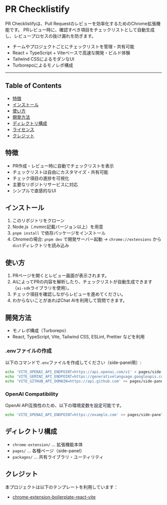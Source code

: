 # PR Checklistify

PR Checklistifyは、Pull Requestのレビューを効率化するためのChrome拡張機能です。
PRレビュー時に、確認すべき項目をチェックリストとして自動生成し、レビュープロセスの抜け漏れを防ぎます。

- チームやプロジェクトごとにチェックリストを管理・共有可能
- React + TypeScript + Viteベースで高速な開発・ビルド体験
- Tailwind CSSによるモダンなUI
- Turborepoによるモノレポ構成

---

## Table of Contents

- [特徴](#特徴)
- [インストール](#インストール)
- [使い方](#使い方)
- [開発方法](#開発方法)
- [ディレクトリ構成](#ディレクトリ構成)
- [ライセンス](#ライセンス)
- [クレジット](#クレジット)

## 特徴

- PR作成・レビュー時に自動でチェックリストを表示
- チェックリストは自由にカスタマイズ・共有可能
- チェック項目の進捗を可視化
- 主要なリポジトリサービスに対応
- シンプルで直感的なUI

## インストール

1. このリポジトリをクローン
2. Node.js（.nvmrc記載バージョン以上）を用意
3. `pnpm install` で依存パッケージをインストール
4. Chromeの場合: `pnpm dev` で開発サーバー起動 → `chrome://extensions` から`dist`ディレクトリを読み込み

## 使い方

1. PRページを開くとレビュー画面が表示されます。
2. AIによってPRの内容を解析したり、チェックリストが自動生成できます（`ai-sdk`ライブラリを使用）。
3. チェック項目を確認しながらレビューを進めてください。
4. わからないことがあればChat AIを利用して質問できます。

## 開発方法
- モノレポ構成（Turborepo）
- React, TypeScript, Vite, Tailwind CSS, ESLint, Prettier などを利用

### .envファイルの作成

以下のコマンドで`.env`ファイルを作成してください（side-panel用）:

```sh
echo 'VITE_OPENAI_API_ENDPOINT=https://api.openai.com/v1' > pages/side-panel/.env
echo 'VITE_GEMINI_API_ENDPOINT=https://generativelanguage.googleapis.com/v1beta/openai/' >> pages/side-panel/.env
echo 'VITE_GITHUB_API_DOMAIN=https://api.github.com' >> pages/side-panel/.env
```

### OpenAI Compatibility
OpenAI API互換性のため、以下の環境変数を設定可能です。

```sh
echo 'VITE_OPENAI_API_ENDPOINT=https://example.com' >> pages/side-panel/.env
```

## ディレクトリ構成

- `chrome-extension/` ... 拡張機能本体
- `pages/` ... 各種ページ（side-panel）
- `packages/` ... 共有ライブラリ・ユーティリティ

## クレジット

本プロジェクトは以下のテンプレートを利用しています：

- [chrome-extension-boilerplate-react-vite](https://github.com/Jonghakseo/chrome-extension-boilerplate-react-vite)
